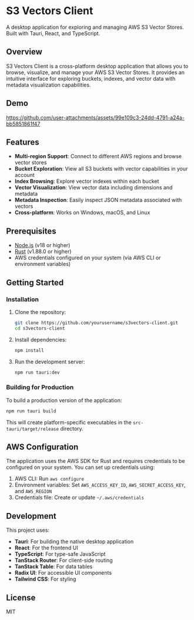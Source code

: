 # S3 Vectors Client

A desktop application for exploring and managing AWS S3 Vector Stores. Built with Tauri, React, and TypeScript.

## Overview

S3 Vectors Client is a cross-platform desktop application that allows you to browse, visualize, and manage your AWS S3 Vector Stores. It provides an intuitive interface for exploring buckets, indexes, and vector data with metadata visualization capabilities.

## Demo


https://github.com/user-attachments/assets/99e109c3-24dd-4791-a24a-bb5851861f47



## Features

- **Multi-region Support**: Connect to different AWS regions and browse vector stores
- **Bucket Exploration**: View all S3 buckets with vector capabilities in your account
- **Index Browsing**: Explore vector indexes within each bucket
- **Vector Visualization**: View vector data including dimensions and metadata
- **Metadata Inspection**: Easily inspect JSON metadata associated with vectors
- **Cross-platform**: Works on Windows, macOS, and Linux

## Prerequisites

- [Node.js](https://nodejs.org/) (v18 or higher)
- [Rust](https://www.rust-lang.org/tools/install) (v1.88.0 or higher)
- AWS credentials configured on your system (via AWS CLI or environment variables)

## Getting Started

### Installation

1. Clone the repository:
   ```bash
   git clone https://github.com/yourusername/s3vectors-client.git
   cd s3vectors-client
   ```

2. Install dependencies:
   ```bash
   npm install
   ```

3. Run the development server:
   ```bash
   npm run tauri:dev
   ```

### Building for Production

To build a production version of the application:

```bash
npm run tauri build
```

This will create platform-specific executables in the `src-tauri/target/release` directory.

## AWS Configuration

The application uses the AWS SDK for Rust and requires credentials to be configured on your system. You can set up credentials using:

1. AWS CLI: Run `aws configure`
2. Environment variables: Set `AWS_ACCESS_KEY_ID`, `AWS_SECRET_ACCESS_KEY`, and `AWS_REGION`
3. Credentials file: Create or update `~/.aws/credentials`

## Development

This project uses:

- **Tauri**: For building the native desktop application
- **React**: For the frontend UI
- **TypeScript**: For type-safe JavaScript
- **TanStack Router**: For client-side routing
- **TanStack Table**: For data tables
- **Radix UI**: For accessible UI components
- **Tailwind CSS**: For styling

## License

MIT
